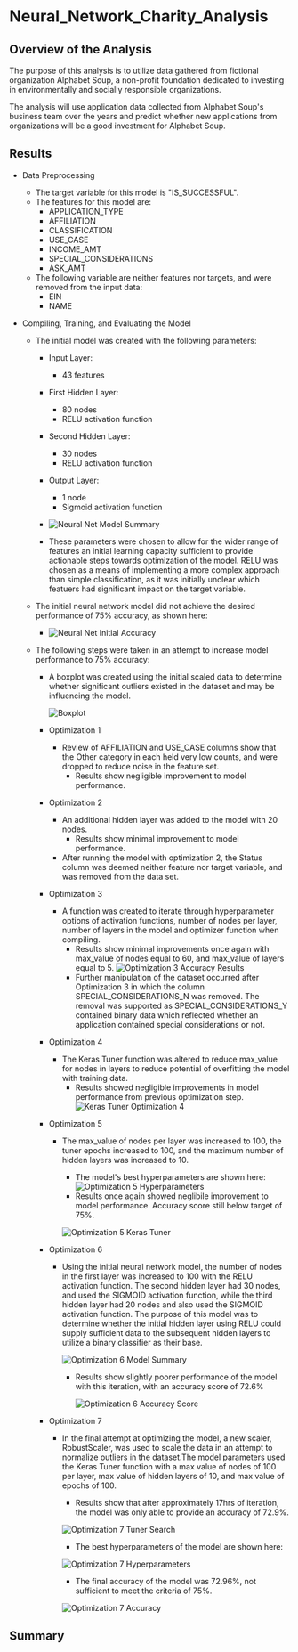 # Neural_Network_Charity_Analysis

## Overview of the Analysis
The purpose of this analysis is to utilize data gathered from fictional organization Alphabet Soup, a non-profit foundation dedicated to investing in environmentally and socially responsible organizations. 

The analysis will use application data collected from Alphabet Soup's business team over the years and predict whether new applications from organizations will be a good investment for Alphabet Soup.
## Results
- Data Preprocessing
    - The target variable for this model is "IS_SUCCESSFUL".
    - The features for this model are:
        - APPLICATION_TYPE
        - AFFILIATION
        - CLASSIFICATION
        - USE_CASE
        - INCOME_AMT
        - SPECIAL_CONSIDERATIONS
        - ASK_AMT
    - The following variable are neither features nor targets, and were removed from the input data:
        - EIN
        - NAME

- Compiling, Training, and Evaluating the Model
    - The initial model was created with the following parameters:
        - Input Layer:
            - 43 features
        - First Hidden Layer:
            - 80 nodes
            - RELU activation function
        - Second Hidden Layer:
            - 30 nodes
            - RELU activation function
        - Output Layer:
            - 1 node
            - Sigmoid activation function
        - ![Neural Net Model Summary](https://github.com/JorMerr/Neural_Network_Charity_Analysis/blob/main/Resources/img/Deliv2-nn-summary.JPG)

        - These parameters were chosen to allow for the wider range of features an initial learning capacity sufficient to provide actionable steps towards optimization of the model. RELU was chosen as a means of implementing a more complex approach than simple classification, as it was initially unclear which featuers had significant impact on the target variable.
    - The initial neural network model did not achieve the desired performance of 75% accuracy, as shown here:
        - ![Neural Net Initial Accuracy](https://github.com/JorMerr/Neural_Network_Charity_Analysis/blob/main/Resources/img/Deliv2-initial-neural-net.JPG)
    - The following steps were taken in an attempt to increase model performance to 75% accuracy:

        - A boxplot was created using the initial scaled data to determine whether significant outliers existed in the dataset and may be influencing the model.

            ![Boxplot](https://github.com/JorMerr/Neural_Network_Charity_Analysis/blob/main/Resources/img/boxplot.JPG)

        - Optimization 1
            - Review of AFFILIATION and USE_CASE columns show that the Other category in each held very low counts, and were dropped to reduce noise in the feature set.
                - Results show negligible improvement to model performance.

        - Optimization 2
            - An additional hidden layer was added to the model with 20 nodes.
                - Results show minimal improvement to model performance.
            - After running the model with optimization 2, the Status column was deemed neither feature nor target variable, and was removed from the data set.
        
        - Optimization 3
            - A function was created to iterate through hyperparameter options of activation functions, number of nodes per layer, number of layers in the model and optimizer function when compiling.
                - Results show minimal improvements once again with max_value of nodes equal to 60, and max_value of layers equal to 5.
                ![Optimization 3 Accuracy Results](https://github.com/JorMerr/Neural_Network_Charity_Analysis/blob/main/Resources/img/Opt3-Keras-Tuner.JPG)
                - Further manipulation of the dataset occurred after Optimization 3 in which the column SPECIAL_CONSIDERATIONS_N was removed. The removal was supported as SPECIAL_CONSIDERATIONS_Y contained binary data which reflected whether an application contained special considerations or not.
            
        - Optimization 4
            - The Keras Tuner function was altered to reduce max_value for nodes in layers to reduce potential of overfitting the model with training data.
                - Results showed negligible improvements in model performance from previous optimization step.
                ![Keras Tuner Optimization 4](https://github.com/JorMerr/Neural_Network_Charity_Analysis/blob/main/Resources/img/kt.search1.JPG)
        
        - Optimization 5
            - The max_value of nodes per layer was increased to 100, the tuner epochs increased to 100, and the maximum number of hidden layers was increased to 10.

                - The model's best hyperparameters are shown here:
                    ![Optimization 5 Hyperparameters](https://github.com/JorMerr/Neural_Network_Charity_Analysis/blob/main/Resources/img/kt.hp.best1.JPG)
                - Results once again showed neglibile improvement to model performance. Accuracy score still below target of 75%.

                ![Optimization 5 Keras Tuner](https://github.com/JorMerr/Neural_Network_Charity_Analysis/blob/main/Resources/img/opt5-Keras-Tuner.JPG)

        - Optimization 6
            - Using the initial neural network model, the number of nodes in the first layer was increased to 100 with the RELU activation function. The second hidden layer had 30 nodes, and used the SIGMOID activation function, while the third hidden layer had 20 nodes and also used the SIGMOID activation function. The purpose of this model was to determine whether the initial hidden layer using RELU could supply sufficient data to the subsequent hidden layers to utilize a binary classifier as their base.

                ![Optimization 6 Model Summary](https://github.com/JorMerr/Neural_Network_Charity_Analysis/blob/main/Resources/img/opt6-model-summary.JPG)

                - Results show slightly poorer performance of the model with this iteration, with an accuracy score of 72.6%

                    ![Optimization 6 Accuracy Score](https://github.com/JorMerr/Neural_Network_Charity_Analysis/blob/main/Resources/img/opt6-accuracy.JPG)

        - Optimization 7
            - In the final attempt at optimizing the model, a new scaler, RobustScaler, was used to scale the data in an attempt to normalize outliers in the dataset.The model parameters used the Keras Tuner function with a max value of nodes of 100 per layer, max value of hidden layers of 10, and max value of epochs of 100.

                - Results show that after approximately 17hrs of iteration, the model was only able to provide an accuracy of 72.9%.

                ![Optimization 7 Tuner Search]()

                - The best hyperparameters of the model are shown here:

                ![Optimization 7 Hyperparameters]()

                - The final accuracy of the model was 72.96%, not sufficient to meet the criteria of 75%.

                ![Optimization 7 Accuracy]()


## Summary